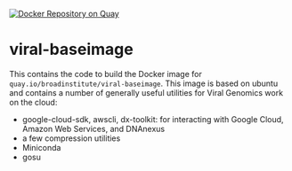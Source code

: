 [![Docker Repository on Quay](https://quay.io/repository/broadinstitute/viral-baseimage/status "Docker Repository on Quay")](https://quay.io/repository/broadinstitute/viral-baseimage)

# viral-baseimage

This contains the code to build the Docker image for
`quay.io/broadinstitute/viral-baseimage`. This image is based on ubuntu
and contains a number of generally useful utilities for Viral Genomics
work on the cloud:

 - google-cloud-sdk, awscli, dx-toolkit: for interacting with
Google Cloud, Amazon Web Services, and DNAnexus
 - a few compression utilities
 - Miniconda
 - gosu
